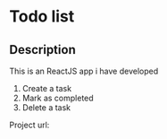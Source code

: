 # Todo list
## Description
This is an ReactJS app i have developed
1. Create a task
2. Mark as completed
3. Delete a task

Project url:
